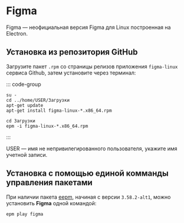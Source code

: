 # Figma

Figma — неофициальная версия Figma для Linux построенная на Electron.

## Установка из репозитория GitHub

Загрузите пакет `.rpm` со страницы релизов приложения `figma-linux` сервиса Github, затем установите через терминал: 

::: code-group

```bash[apt-get]
su -
cd ../home/USER/Загрузки
apt-get update
apt-get install figma-linux-*.x86_64.rpm
```
```bash[epm]
сd Загрузки
epm -i figma-linux-*.x86_64.rpm
```
:::

USER — имя не непривилегированного пользователя, укажите имя учетной записи. 

## Установка c помощью единой комманды управления пакетами

При наличии пакета [eepm](/epm), начиная с версии `3.58.2-alt1`, можно установить **Figma** одной командой:

```bash
epm play figma
```